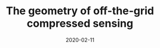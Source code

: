 ---
title: "The geometry of off-the-grid compressed sensing"
authors: "Clarice Poon, Nicolas Keriven, Gabriel Peyré"
collection: preprint
date: 2020-02-11
venue: 'Preprint'
paperurl: 'https://arxiv.org/abs/1802.08464'
---
